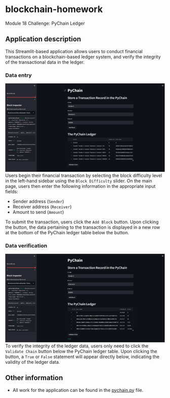 # blockchain-homework
Module 18 Challenge: PyChain Ledger

## Application description
This Streamlit-based application allows users to conduct financial transactions on a blockchain-based ledger system, and verify the integrity of the transactional data in the ledger.

### Data entry
![Data entry](Resources/data_entry.png)  
Users begin their financial transaction by selecting the block difficulty level in the left-hand sidebar using the `Block Difficulty` slider. On the main page, users then enter the following information in the appropriate input fields:
- Sender address (`Sender`)
- Receiver address (`Receiver`)
- Amount to send (`Amount`)

To submit the transaction, users click the `Add Block` button. Upon clicking the button, the data pertaining to the transaction is displayed in a new row at the bottom of the PyChain ledger table below the button.

### Data verification
![Data verification](Resources/data_verification.png)  
To verify the integrity of the ledger data, users only need to click the `Validate Chain` button below the PyChain ledger table. Upon clicking the button, a `True` or `False` statement will appear directly below, indicating the validity of the ledger data.

## Other information
- All work for the application can be found in the [pychain.py](https://github.com/julianritchey/blockchain-homework/blob/main/pychain.py) file.